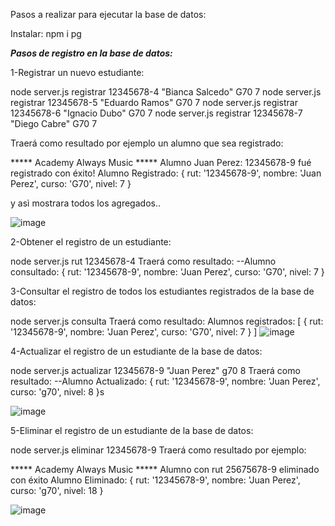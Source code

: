 Pasos a realizar para ejecutar la base de datos:

Instalar:
npm i pg

***Pasos de registro en la base de datos:***

1-Registrar un nuevo estudiante:
<!-- node server.js registrar 12345678-9 "Juan Perez" G70 7  (ya se encuentra agregado, intentar con el siguiente.) -->
node server.js registrar 12345678-4 "Bianca Salcedo" G70 7
node server.js registrar 12345678-5 "Eduardo Ramos" G70 7
node server.js registrar 12345678-6 "Ignacio Dubo" G70 7
node server.js registrar 12345678-7 "Diego Cabre" G70 7

Traerá como resultado por ejemplo un alumno que sea registrado:

***** Academy Always Music *****
Alumno Juan Perez: 12345678-9 fué registrado con éxito!
Alumno Registrado:  { rut: '12345678-9', nombre: 'Juan Perez', curso: 'G70', nivel: 7 }

y asì mostrara todos los agregados..

![image](https://github.com/garekss/desafio_alwaysmusic/assets/159491346/4800b558-9046-40c8-94aa-f86de3c597a2)


2-Obtener el registro de un estudiante:

node server.js rut 12345678-4
Traerá  como resultado: --Alumno consultado: { rut: '12345678-9', nombre: 'Juan Perez', curso: 'G70', nivel: 7 }

3-Consultar el registro de todos los estudiantes registrados de la base de datos:

node server.js consulta
Traerá  como resultado: Alumnos registrados: [ { rut: '12345678-9', nombre: 'Juan Perez', curso: 'G70', nivel: 7 } ]
![image](https://github.com/garekss/desafio_alwaysmusic/assets/159491346/13ce7066-30c3-46b0-a17e-cd04fe194510)

4-Actualizar el registro de un estudiante de la base de datos:

node server.js actualizar 12345678-9 "Juan Perez" g70 8
Traerá  como resultado: --Alumno Actualizado: { rut: '12345678-9', nombre: 'Juan Perez', curso: 'g70', nivel: 8 }s

![image](https://github.com/garekss/desafio_alwaysmusic/assets/159491346/3ff86fd6-67f3-4eed-8a0e-558ceb60101b)


5-Eliminar el registro de un estudiante de la base de datos:

node server.js eliminar 12345678-9
Traerá  como resultado por ejemplo:

***** Academy Always Music *****
Alumno con rut 25675678-9 eliminado con éxito
Alumno Eliminado:  {
  rut: '12345678-9',
  nombre: 'Juan Perez',
  curso: 'g70',
  nivel: 18
}

![image](https://github.com/garekss/desafio_alwaysmusic/assets/159491346/f5e53af9-d097-45e1-bb47-62524c87093a)
